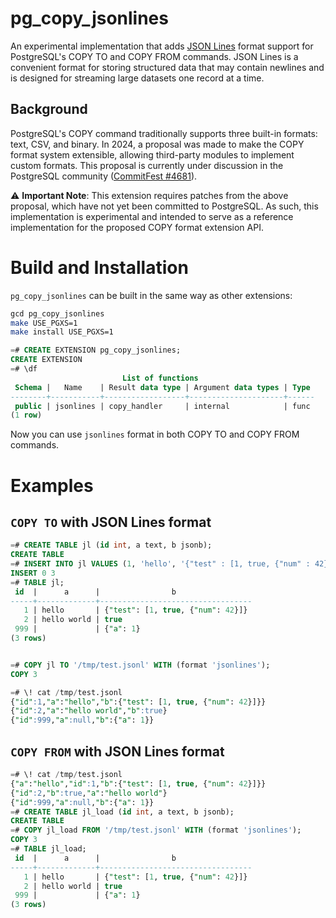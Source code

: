 # pg_copy_jsonlines

An experimental implementation that adds [JSON Lines](https://jsonlines.org/) format support for PostgreSQL's COPY TO and COPY FROM commands. JSON Lines is a convenient format for storing structured data that may contain newlines and is designed for streaming large datasets one record at a time.

## Background

PostgreSQL's COPY command traditionally supports three built-in formats: text, CSV, and binary. In 2024, a proposal was made to make the COPY format system extensible, allowing third-party modules to implement custom formats. This proposal is currently under discussion in the PostgreSQL community ([CommitFest #4681](https://commitfest.postgresql.org/patch/4681/)).

⚠️ **Important Note**: This extension requires patches from the above proposal, which have not yet been committed to PostgreSQL. As such, this implementation is experimental and intended to serve as a reference implementation for the proposed COPY format extension API.

# Build and Installation

`pg_copy_jsonlines` can be built in the same way as other extensions:

```bash
gcd pg_copy_jsonlines
make USE_PGXS=1
make install USE_PGXS=1
```

```sql
=# CREATE EXTENSION pg_copy_jsonlines;
CREATE EXTENSION
=# \df
                         List of functions
 Schema |   Name    | Result data type | Argument data types | Type
--------+-----------+------------------+---------------------+------
 public | jsonlines | copy_handler     | internal            | func
(1 row)
```

Now you can use `jsonlines` format in both COPY TO and COPY FROM commands.

# Examples

## `COPY TO` with JSON Lines format

```sql
=# CREATE TABLE jl (id int, a text, b jsonb);
CREATE TABLE
=# INSERT INTO jl VALUES (1, 'hello', '{"test" : [1, true, {"num" : 42}]}'::jsonb), (2, 'hello world', 'true'), (999, null, '{"a" : 1}');
INSERT 0 3
=# TABLE jl;
 id  |      a      |                b
-----+-------------+----------------------------------
   1 | hello       | {"test": [1, true, {"num": 42}]}
   2 | hello world | true
 999 |             | {"a": 1}
(3 rows)


=# COPY jl TO '/tmp/test.jsonl' WITH (format 'jsonlines');
COPY 3

=# \! cat /tmp/test.jsonl
{"id":1,"a":"hello","b":{"test": [1, true, {"num": 42}]}}
{"id":2,"a":"hello world","b":true}
{"id":999,"a":null,"b":{"a": 1}}
```

## `COPY FROM` with JSON Lines format

```sql
=# \! cat /tmp/test.jsonl
{"a":"hello","id":1,"b":{"test": [1, true, {"num": 42}]}}
{"id":2,"b":true,"a":"hello world"}
{"id":999,"a":null,"b":{"a": 1}}
=# CREATE TABLE jl_load (id int, a text, b jsonb);
CREATE TABLE
=# COPY jl_load FROM '/tmp/test.jsonl' WITH (format 'jsonlines');
COPY 3
=# TABLE jl_load;
 id  |      a      |                b
-----+-------------+----------------------------------
   1 | hello       | {"test": [1, true, {"num": 42}]}
   2 | hello world | true
 999 |             | {"a": 1}
(3 rows)
```